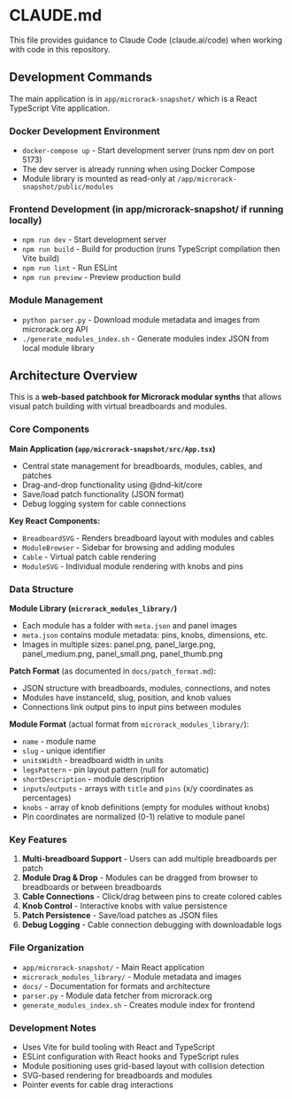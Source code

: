 # CLAUDE.md

This file provides guidance to Claude Code (claude.ai/code) when working with code in this repository.

## Development Commands

The main application is in `app/microrack-snapshot/` which is a React TypeScript Vite application.

### Docker Development Environment
- `docker-compose up` - Start development server (runs npm dev on port 5173)
- The dev server is already running when using Docker Compose
- Module library is mounted as read-only at `/app/microrack-snapshot/public/modules`

### Frontend Development (in app/microrack-snapshot/ if running locally)
- `npm run dev` - Start development server
- `npm run build` - Build for production (runs TypeScript compilation then Vite build)
- `npm run lint` - Run ESLint
- `npm run preview` - Preview production build

### Module Management
- `python parser.py` - Download module metadata and images from microrack.org API
- `./generate_modules_index.sh` - Generate modules index JSON from local module library

## Architecture Overview

This is a **web-based patchbook for Microrack modular synths** that allows visual patch building with virtual breadboards and modules.

### Core Components

**Main Application (`app/microrack-snapshot/src/App.tsx`)**
- Central state management for breadboards, modules, cables, and patches
- Drag-and-drop functionality using @dnd-kit/core
- Save/load patch functionality (JSON format)
- Debug logging system for cable connections

**Key React Components:**
- `BreadboardSVG` - Renders breadboard layout with modules and cables
- `ModuleBrowser` - Sidebar for browsing and adding modules
- `Cable` - Virtual patch cable rendering
- `ModuleSVG` - Individual module rendering with knobs and pins

### Data Structure

**Module Library (`microrack_modules_library/`)**
- Each module has a folder with `meta.json` and panel images
- `meta.json` contains module metadata: pins, knobs, dimensions, etc.
- Images in multiple sizes: panel.png, panel_large.png, panel_medium.png, panel_small.png, panel_thumb.png

**Patch Format** (as documented in `docs/patch_format.md`):
- JSON structure with breadboards, modules, connections, and notes
- Modules have instanceId, slug, position, and knob values
- Connections link output pins to input pins between modules

**Module Format** (actual format from `microrack_modules_library/`):
- `name` - module name
- `slug` - unique identifier
- `unitsWidth` - breadboard width in units
- `legsPattern` - pin layout pattern (null for automatic)
- `shortDescription` - module description
- `inputs`/`outputs` - arrays with `title` and `pins` (x/y coordinates as percentages)
- `knobs` - array of knob definitions (empty for modules without knobs)
- Pin coordinates are normalized (0-1) relative to module panel

### Key Features

1. **Multi-breadboard Support** - Users can add multiple breadboards per patch
2. **Module Drag & Drop** - Modules can be dragged from browser to breadboards or between breadboards
3. **Cable Connections** - Click/drag between pins to create colored cables
4. **Knob Control** - Interactive knobs with value persistence
5. **Patch Persistence** - Save/load patches as JSON files
6. **Debug Logging** - Cable connection debugging with downloadable logs

### File Organization

- `app/microrack-snapshot/` - Main React application
- `microrack_modules_library/` - Module metadata and images
- `docs/` - Documentation for formats and architecture
- `parser.py` - Module data fetcher from microrack.org
- `generate_modules_index.sh` - Creates module index for frontend

### Development Notes

- Uses Vite for build tooling with React and TypeScript
- ESLint configuration with React hooks and TypeScript rules
- Module positioning uses grid-based layout with collision detection
- SVG-based rendering for breadboards and modules
- Pointer events for cable drag interactions